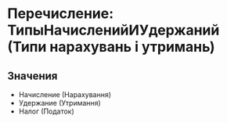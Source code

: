 ﻿# Перечисление: ТипыНачисленийИУдержаний (Типи нарахувань і утримань)

## Значения

- Начисление (Нарахування)
- Удержание (Утримання)
- Налог (Податок)

